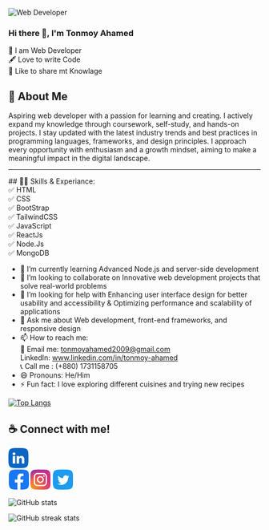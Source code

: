 ![Web Developer](https://arturssmirnovs.github.io/github-profile-readme-generator/images/banner.png)

### Hi there 👋, I'm Tonmoy Ahamed

<p>
  👑 I am Web Developer <br>
  🖋️ Love to write Code <br>
  🎤 Like to share mt Knowlage <br>
</p>

## 🚀 About Me
Aspiring web developer with a passion for learning and creating. I actively expand my knowledge through coursework, self-study, and hands-on projects. I stay updated with the latest industry trends and best practices in programming languages, frameworks, and design principles. I approach every opportunity with enthusiasm and a growth mindset, aiming to make a meaningful impact in the digital landscape.
<hr>
## 🧑‍💻 Skills & Experiance: <br>
✅ HTML <br>
✅ CSS <br>
✅ BootStrap <br>
✅ TailwindCSS <br>
✅ JavaScript <br>
✅ ReactJs <br>
✅ Node.Js <br>
✅ MongoDB <br>

- 🌱 I’m currently learning Advanced Node.js and server-side development 
- 👯 I’m looking to collaborate on Innovative web development projects that solve real-world problems 
- 🤔 I’m looking for help with Enhancing user interface design for better usability and accessibility & Optimizing performance and scalability of applications 
- 💬 Ask me about Web development, front-end frameworks, and responsive design 
- 📫 How to reach me: <br> 📧 Email me: tonmoyahamed2009@gmail.com <br> LinkedIn: www.linkedin.com/in/tonmoy-ahamed <br> 📞 Call me : (+880) 1731158705
- 😄 Pronouns: He/Him 
- ⚡ Fun fact: I love exploring different cuisines and trying new recipes 

[![Top Langs](https://github-readme-stats.vercel.app/api/top-langs/?username=KMTonmoy)](https://github.com/anuraghazra/github-readme-stats)



 ## ☕ Connect with me! <br>

[<img src='https://github.com/shovoalways/shovoalways/raw/main/img/linkedin.png?raw=true' alt='linkedin' height='40'>](https://www.linkedin.com/in/www.linkedin.com/in/tonmoy-ahamed/)  
[<img src='https://github.com/shovoalways/shovoalways/raw/main/img/facebook.png?raw=true' alt='facebook' height='40'>](https://www.facebook.com/https://www.facebook.com/profile.php?id=100088205996277) 
[<img src='https://github.com/shovoalways/shovoalways/raw/main/img/instagram.png?raw=true' alt='instagram' height='40'>](https://www.instagram.com/https://www.instagram.com/tasrikahamed2009//) 
[<img src='https://github.com/shovoalways/shovoalways/raw/main/img/twitter.png?raw=true' alt='twitter' height='40'>](https://twitter.com/https://x.com/TasrikAhamed25) 


![GitHub stats](https://github-readme-stats.vercel.app/api?username=KMTonmoy&show_icons=true&count_private=true)  


![GitHub streak stats](https://streak-stats.demolab.com/?user=KMTonmoy)  
